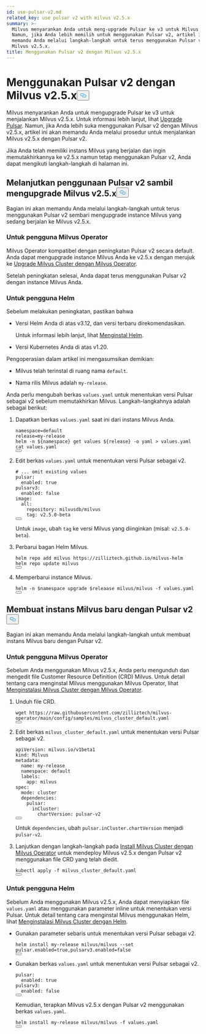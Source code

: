 ```yaml
---
id: use-pulsar-v2.md
related_key: use pulsar v2 with milvus v2.5.x
summary: >-
  Milvus menyarankan Anda untuk meng-upgrade Pulsar ke v3 untuk Milvus v2.5.x.
  Namun, jika Anda lebih memilih untuk menggunakan Pulsar v2, artikel ini akan
  memandu Anda melalui langkah-langkah untuk terus menggunakan Pulsar v2 dengan
  Milvus v2.5.x.
title: Menggunakan Pulsar v2 dengan Milvus v2.5.x
---
```

<h1 id="Use-Pulsar-v2-with-Milvus-v25x" class="common-anchor-header">Menggunakan Pulsar v2 dengan Milvus v2.5.x<button data-href="#Use-Pulsar-v2-with-Milvus-v25x" class="anchor-icon" translate="no">
      <svg translate="no"
        aria-hidden="true"
        focusable="false"
        height="20"
        version="1.1"
        viewBox="0 0 16 16"
        width="16"
      >
        <path
          fill="#0092E4"
          fill-rule="evenodd"
          d="M4 9h1v1H4c-1.5 0-3-1.69-3-3.5S2.55 3 4 3h4c1.45 0 3 1.69 3 3.5 0 1.41-.91 2.72-2 3.25V8.59c.58-.45 1-1.27 1-2.09C10 5.22 8.98 4 8 4H4c-.98 0-2 1.22-2 2.5S3 9 4 9zm9-3h-1v1h1c1 0 2 1.22 2 2.5S13.98 12 13 12H9c-.98 0-2-1.22-2-2.5 0-.83.42-1.64 1-2.09V6.25c-1.09.53-2 1.84-2 3.25C6 11.31 7.55 13 9 13h4c1.45 0 3-1.69 3-3.5S14.5 6 13 6z"
        ></path>
      </svg>
    </button></h1><p>Milvus menyarankan Anda untuk mengupgrade Pulsar ke v3 untuk menjalankan Milvus v2.5.x. Untuk informasi lebih lanjut, lihat <a href="/docs/id/upgrade-pulsar-v3.md">Upgrade Pulsar</a>. Namun, jika Anda lebih suka menggunakan Pulsar v2 dengan Milvus v2.5.x, artikel ini akan memandu Anda melalui prosedur untuk menjalankan Milvus v2.5.x dengan Pulsar v2.</p>
<p>Jika Anda telah memiliki instans Milvus yang berjalan dan ingin memutakhirkannya ke v2.5.x namun tetap menggunakan Pulsar v2, Anda dapat mengikuti langkah-langkah di halaman ini.</p>
<h2 id="Continue-using-Pulsar-v2-while-upgrading-Milvus-v25x" class="common-anchor-header">Melanjutkan penggunaan Pulsar v2 sambil mengupgrade Milvus v2.5.x<button data-href="#Continue-using-Pulsar-v2-while-upgrading-Milvus-v25x" class="anchor-icon" translate="no">
      <svg translate="no"
        aria-hidden="true"
        focusable="false"
        height="20"
        version="1.1"
        viewBox="0 0 16 16"
        width="16"
      >
        <path
          fill="#0092E4"
          fill-rule="evenodd"
          d="M4 9h1v1H4c-1.5 0-3-1.69-3-3.5S2.55 3 4 3h4c1.45 0 3 1.69 3 3.5 0 1.41-.91 2.72-2 3.25V8.59c.58-.45 1-1.27 1-2.09C10 5.22 8.98 4 8 4H4c-.98 0-2 1.22-2 2.5S3 9 4 9zm9-3h-1v1h1c1 0 2 1.22 2 2.5S13.98 12 13 12H9c-.98 0-2-1.22-2-2.5 0-.83.42-1.64 1-2.09V6.25c-1.09.53-2 1.84-2 3.25C6 11.31 7.55 13 9 13h4c1.45 0 3-1.69 3-3.5S14.5 6 13 6z"
        ></path>
      </svg>
    </button></h2><p>Bagian ini akan memandu Anda melalui langkah-langkah untuk terus menggunakan Pulsar v2 sembari mengupgrade instance Milvus yang sedang berjalan ke Milvus v2.5.x.</p>
<h3 id="For-Milvus-Operator-users" class="common-anchor-header">Untuk pengguna Milvus Operator</h3><p>Milvus Operator kompatibel dengan peningkatan Pulsar v2 secara default. Anda dapat mengupgrade instance Milvus Anda ke v2.5.x dengan merujuk ke <a href="/docs/id/upgrade_milvus_cluster-operator.md">Upgrade Milvus Cluster dengan Milvus Operator</a>.</p>
<p>Setelah peningkatan selesai, Anda dapat terus menggunakan Pulsar v2 dengan instance Milvus Anda.</p>
<h3 id="For-Helm-users" class="common-anchor-header">Untuk pengguna Helm</h3><p>Sebelum melakukan peningkatan, pastikan bahwa</p>
<ul>
<li><p>Versi Helm Anda di atas v3.12, dan versi terbaru direkomendasikan.</p>
<p>Untuk informasi lebih lanjut, lihat <a href="https://helm.sh/docs/intro/install/">Menginstal Helm</a>.</p></li>
<li><p>Versi Kubernetes Anda di atas v1.20.</p></li>
</ul>
<p>Pengoperasian dalam artikel ini mengasumsikan demikian:</p>
<ul>
<li><p>Milvus telah terinstal di ruang nama <code translate="no">default</code>.</p></li>
<li><p>Nama rilis Milvus adalah <code translate="no">my-release</code>.</p></li>
</ul>
<p>Anda perlu mengubah berkas <code translate="no">values.yaml</code> untuk menentukan versi Pulsar sebagai v2 sebelum memutakhirkan Milvus. Langkah-langkahnya adalah sebagai berikut:</p>
<ol>
<li><p>Dapatkan berkas <code translate="no">values.yaml</code> saat ini dari instans Milvus Anda.</p>
<pre><code translate="no" class="language-bash">namespace=default
release=my-release
helm -n <span class="hljs-variable">${namespace}</span> get values <span class="hljs-variable">${release}</span> -o yaml &gt; values.yaml
<span class="hljs-built_in">cat</span> values.yaml
<button class="copy-code-btn"></button></code></pre></li>
<li><p>Edit berkas <code translate="no">values.yaml</code> untuk menentukan versi Pulsar sebagai v2.</p>
<pre><code translate="no" class="language-yaml"><span class="hljs-comment"># ... omit existing values</span>
pulsar:
  enabled: <span class="hljs-literal">true</span>
pulsarv3:
  enabled: <span class="hljs-literal">false</span>
image:
  all:
    repository: milvusdb/milvus
    tag: v2.5.0-beta 
<button class="copy-code-btn"></button></code></pre>
<p>Untuk <code translate="no">image</code>, ubah <code translate="no">tag</code> ke versi Milvus yang diinginkan (misal: <code translate="no">v2.5.0-beta</code>).</p></li>
<li><p>Perbarui bagan Helm Milvus.</p>
<pre><code translate="no" class="language-bash">helm repo <span class="hljs-keyword">add</span> milvus https:<span class="hljs-comment">//zilliztech.github.io/milvus-helm</span>
helm repo update milvus
<button class="copy-code-btn"></button></code></pre></li>
<li><p>Memperbarui instance Milvus.</p>
<pre><code translate="no" class="language-bash">helm -n <span class="hljs-variable">$namespace</span> upgrade <span class="hljs-variable">$releaase</span> milvus/milvus -f values.yaml
<button class="copy-code-btn"></button></code></pre></li>
</ol>
<h2 id="Creating-a-new-Milvus-instance-with-Pulsar-v2" class="common-anchor-header">Membuat instans Milvus baru dengan Pulsar v2<button data-href="#Creating-a-new-Milvus-instance-with-Pulsar-v2" class="anchor-icon" translate="no">
      <svg translate="no"
        aria-hidden="true"
        focusable="false"
        height="20"
        version="1.1"
        viewBox="0 0 16 16"
        width="16"
      >
        <path
          fill="#0092E4"
          fill-rule="evenodd"
          d="M4 9h1v1H4c-1.5 0-3-1.69-3-3.5S2.55 3 4 3h4c1.45 0 3 1.69 3 3.5 0 1.41-.91 2.72-2 3.25V8.59c.58-.45 1-1.27 1-2.09C10 5.22 8.98 4 8 4H4c-.98 0-2 1.22-2 2.5S3 9 4 9zm9-3h-1v1h1c1 0 2 1.22 2 2.5S13.98 12 13 12H9c-.98 0-2-1.22-2-2.5 0-.83.42-1.64 1-2.09V6.25c-1.09.53-2 1.84-2 3.25C6 11.31 7.55 13 9 13h4c1.45 0 3-1.69 3-3.5S14.5 6 13 6z"
        ></path>
      </svg>
    </button></h2><p>Bagian ini akan memandu Anda melalui langkah-langkah untuk membuat instans Milvus baru dengan Pulsar v2.</p>
<h3 id="For-Milvus-Operator-users" class="common-anchor-header">Untuk pengguna Milvus Operator</h3><p>Sebelum Anda menggunakan Milvus v2.5.x, Anda perlu mengunduh dan mengedit file Customer Resource Definition (CRD) Milvus. Untuk detail tentang cara menginstal Milvus menggunakan Milvus Operator, lihat <a href="/docs/id/install_cluster-milvusoperator.md">Menginstalasi Milvus Cluster dengan Milvus Operator</a>.</p>
<ol>
<li><p>Unduh file CRD.</p>
<pre><code translate="no" class="language-bash">wget <span class="hljs-attr">https</span>:<span class="hljs-comment">//raw.githubusercontent.com/zilliztech/milvus-operator/main/config/samples/milvus_cluster_default.yaml</span>
<button class="copy-code-btn"></button></code></pre></li>
<li><p>Edit berkas <code translate="no">milvus_cluster_default.yaml</code> untuk menentukan versi Pulsar sebagai v2.</p>
<pre><code translate="no" class="language-yaml"><span class="hljs-attr">apiVersion</span>: milvus.<span class="hljs-property">io</span>/v1beta1
<span class="hljs-attr">kind</span>: <span class="hljs-title class_">Milvus</span>
<span class="hljs-attr">metadata</span>:
  <span class="hljs-attr">name</span>: my-release
  <span class="hljs-attr">namespace</span>: <span class="hljs-keyword">default</span>
  <span class="hljs-attr">labels</span>:
    <span class="hljs-attr">app</span>: milvus
<span class="hljs-attr">spec</span>:
  <span class="hljs-attr">mode</span>: cluster
  <span class="hljs-attr">dependencies</span>:
    <span class="hljs-attr">pulsar</span>:
      <span class="hljs-attr">inCluster</span>:
        <span class="hljs-attr">chartVersion</span>: pulsar-v2
<button class="copy-code-btn"></button></code></pre>
<p>Untuk <code translate="no">dependencies</code>, ubah <code translate="no">pulsar.inCluster.chartVersion</code> menjadi <code translate="no">pulsar-v2</code>.</p></li>
<li><p>Lanjutkan dengan langkah-langkah pada <a href="https://milvus.io/docs/install_cluster-milvusoperator.md#Deploy-Milvus">Install Milvus Cluster dengan Milvus Operator</a> untuk mendeploy Milvus v2.5.x dengan Pulsar v2 menggunakan file CRD yang telah diedit.</p>
<pre><code translate="no" class="language-bash">kubectl apply -f milvus_cluster_default.yaml
<button class="copy-code-btn"></button></code></pre></li>
</ol>
<h3 id="For-Helm-users" class="common-anchor-header">Untuk pengguna Helm</h3><p>Sebelum Anda menggunakan Milvus v2.5.x, Anda dapat menyiapkan file <code translate="no">values.yaml</code> atau menggunakan parameter inline untuk menentukan versi Pulsar. Untuk detail tentang cara menginstal Milvus menggunakan Helm, lihat <a href="/docs/id/install_cluster-helm.md">Menginstalasi Milvus Cluster dengan Helm</a>.</p>
<ul>
<li><p>Gunakan parameter sebaris untuk menentukan versi Pulsar sebagai v2.</p>
<pre><code translate="no" class="language-bash">helm install my-release milvus/milvus --<span class="hljs-built_in">set</span> pulsar.enabled=<span class="hljs-literal">true</span>,pulsarv3.enabled=<span class="hljs-literal">false</span>
<button class="copy-code-btn"></button></code></pre></li>
<li><p>Gunakan berkas <code translate="no">values.yaml</code> untuk menentukan versi Pulsar sebagai v2.</p>
<pre><code translate="no" class="language-yaml"><span class="hljs-attr">pulsar</span>:
  <span class="hljs-attr">enabled</span>: <span class="hljs-literal">true</span>
<span class="hljs-attr">pulsarv3</span>:
  <span class="hljs-attr">enabled</span>: <span class="hljs-literal">false</span>
<button class="copy-code-btn"></button></code></pre>
<p>Kemudian, terapkan Milvus v2.5.x dengan Pulsar v2 menggunakan berkas <code translate="no">values.yaml</code>.</p>
<pre><code translate="no" class="language-bash">helm install my-release milvus/milvus -f values.yaml
<button class="copy-code-btn"></button></code></pre></li>
</ul>
